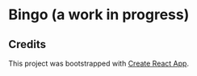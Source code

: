 # Bingo (a work in progress)

## Credits

This project was bootstrapped with [Create React App](https://github.com/facebook/create-react-app).